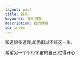 ```yaml
---
layout: post
title: 首页
keywords: 我的博客
description: 我的博客
id: index
---
```


知道很多道理,却仍旧过不好这一生.

希望另一个平行宇宙的自己,过得开心.

